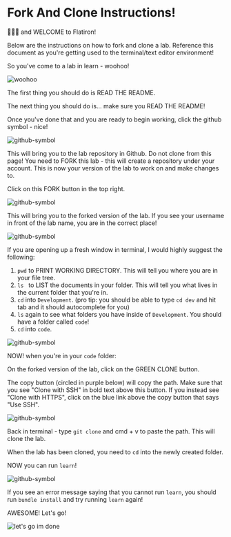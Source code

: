 # Fork And Clone Instructions!

👋👋👋 and WELCOME to Flatiron!

Below are the instructions on how to fork and clone a lab. Reference this document as you're getting used to the terminal/text editor environment!

So you've come to a lab in learn - woohoo!

![woohoo](https://media.giphy.com/media/L0O3TQpp0WnSXmxV8p/giphy-downsized.gif)

The first thing you should do is READ THE README.

The next thing you should do is... make sure you READ THE README!

Once you've done that and you are ready to begin working, click the github symbol - nice!

![github-symbol](https://curriculum-content.s3.amazonaws.com/git-workflow/immersive-mod-1-introduction-review-of-forking-and-cloning/github-symbol.png)

This will bring you to the lab repository in Github. Do not clone from this page! You need to FORK this lab - this will create a repository under your account. This is now your version of the lab to work on and make changes to.

Click on this FORK button in the top right.

![github-symbol](https://curriculum-content.s3.amazonaws.com/git-workflow/immersive-mod-1-introduction-review-of-forking-and-cloning/fork.png)

This will bring you to the forked version of the lab. If you see your username in front of the lab name, you are in the correct place!

![github-symbol](https://curriculum-content.s3.amazonaws.com/git-workflow/immersive-mod-1-introduction-review-of-forking-and-cloning/clone.png)

If you are opening up a fresh window in terminal, I would highly suggest the following:
1. ```pwd``` to PRINT WORKING DIRECTORY. This will tell you where you are in your file tree.
2. ```ls ``` to LIST the documents in your folder. This will tell you what lives in the current folder that you're in.
3. ```cd``` into ```Development```. (pro tip: you should be able to type ```cd dev``` and hit tab and it should autocomplete for you)
4. ```ls``` again to see what folders you have inside of ```Development```. You should have a folder called ```code```!
5. ```cd``` into ```code```.

![github-symbol](https://curriculum-content.s3.amazonaws.com/git-workflow/immersive-mod-1-introduction-review-of-forking-and-cloning/folders.png)

NOW! when you're in your ```code``` folder:

On the forked version of the lab, click on the GREEN CLONE button.

The copy button (circled in purple below) will copy the path. Make sure that you see "Clone with SSH" in bold text above this button. If you instead see "Clone with HTTPS", click on the blue link above the copy button that says "Use SSH".

![github-symbol](https://curriculum-content.s3.amazonaws.com/git-workflow/immersive-mod-1-introduction-review-of-forking-and-cloning/clone.png)

Back in terminal - type ```git clone``` and cmd + v to paste the path. This will clone the lab.

When the lab has been cloned, you need to ```cd``` into the newly created folder.

NOW you can run ```learn```!

![github-symbol](https://curriculum-content.s3.amazonaws.com/git-workflow/immersive-mod-1-introduction-review-of-forking-and-cloning/clone-in-folder.png)

If you see an error message saying that you cannot run ```learn```, you should run ```bundle install``` and try running ```learn``` again!

AWESOME! Let's go!

![let's go](https://media.giphy.com/media/CjmvTCZf2U3p09Cn0h/giphy-downsized.gif)
im done